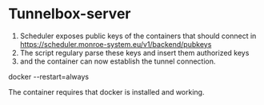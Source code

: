 
# Tunnelbox-server
1. Scheduler exposes public keys of the containers that should connect in https://scheduler.monroe-system.eu/v1/backend/pubkeys
2. The script regulary parse these keys and insert them authorized keys
3. and the container can now establish the tunnel connection.

docker --restart=always


The container requires that docker is installed and working.
